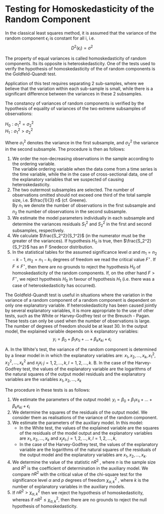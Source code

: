 # Testing for Homoskedasticity of the Random Component

In the classical least squares method, it is assumed that the variance of the random component $\epsilon_i$ is constant for all i, i.e.
$$D^2(\epsilon_i) = \sigma^2$$

The property of equal variances is called homoskedasticity of random components. Its its opposite is heteroskedasticity.
One of the tests used to verify the hypothesis of homoskedasticity of the of random components is the Goldfeld-Quandt test.  

Application of this test requires separating 2 sub-samples, where we believe that the variation within each sub-sample is
small, while there is a significant difference between the variances in these 2 subsamples.  

The constancy of variances of random components is verified by the hypothesis of equality of variances of the two extreme subsamples of observations:  

$H_0: \sigma_1^2 = \sigma_2^2$  
$H_1: \sigma_1^2 > \sigma_2^2$

Where $\sigma_1^2$ denotes the variance in the first subsample, and $\sigma_2^2$ the variance in the second subsample.
The procedure is then as follows:
1. We order the non-decreasing observations in the sample according to the ordering variable.  
The  variable ordering variable when the data come from a time series is the time variable, while the
in the case of cross-sectional data, one of the explanatory variables that we suspected of causing heteroskedasticity.  
2. The two outermost subsamples are selected. The number of observations omitted should not exceed one third of the total sample size, i.e. $\frac{1}{3} n$ (cf. Greene).  
By $n_1$ we denote the number of observations in the first subsample and $n_2$ the number of observations in the second subsample.  
3. We estimate the model parameters individually in each subsample and determine the variances residuals $S_1^2$ and $S_2^2$ in the first and second subsamples, respectively.  
4. We calculate $\frac{S_2^2}{S_1^2}$ (in the numerator must be the greater of the variances). If hypothesis $H_0$ is true, then $\frac{S_2^2}{S_1^2}$ has an F Snedecor distribution.  
5. In the statistical tables for the assumed significance level $\alpha$ and $m_1=n_2-k-1, m_2=n_1-k_1$ degrees of freedom we read the critical value $F^{\star}$. If $F \leq F^{\star}$, then there are no grounds to reject the hypothesis $H_0$ of homoskedasticity of the random components. If, on the other hand
$F>F^{\star}$, we reject hypothesis $H_0$ in favour of hypothesis $H_1$ (i.e. there was a case of heteroskedasticity has occurred).


The Goldfeld-Quandt test is useful in situations where the variation in the variance of a random component of a random component is dependent on only one explanatory variable. 
If heteroskedasticity has been caused jointly by several explanatory variables, it is more appropriate to the use of other tests, such as the White or Harvey-Godfrey test or the Breusch - Pagan.
These tests can only be used when the number of observations is large. The number of degrees of freedom should be at least 30.
In the output model, the explained variable depends on k explanatory variables:
$$y_i = \beta_0 + \beta_1x_{1i} + ... + \beta_kx_{ki} + \epsilon_i$$

A. In the White's test, the variance of the random component is determined by a linear model in
in which the explanatory variables are: $x_1, x_2, ..., x_k, x_1^2, x_2^2, ..., x_k^2$ and $x_jx_l$ $j = 1, 2,...,k, l = 1, 2, ..., k$.
B. In the case of the Harvey-Godfrey test, the values of the explanatory variable are the logarithms of the natural squares of the output model residuals and the explanatory variables are the variables $x_1, x_2, ..., x_k$

The procedure in these tests is as follows:
1. We estimate the parameters of the output model: $y_i = \beta_0 + \beta_1x_{1i} + ... + \beta_kx_{ki} + \epsilon_i$
2. We determine the squares of the residuals of the output model. We consider them as realisations of the variance of the random component.
3. We estimate the parameters of the auxiliary model. In this model:
   - In the White test, the values of the explained variable are the squares of the residuals of the model output and the explanatory variables are $x_1, x_2, ..., x_k$ and $x_jx_l, j=1,2,...,k, l=1,2,...,k,$
   - In the case of the Harvey-Godfrey test, the values of the explanatory variable are the logarithms of the natural squares of the residuals of the output model and the explanatory variables are $x_1, x_2, ..., x_k$.
4. We determine the value of the statistic $nR^2$ , where $n$ is the sample size and $R^2$ is the coefficient of determination in the auxiliary model.
We compare $nR^2$ with the critical value of the chi-square test for the significance level $\alpha$ and $p$ degrees of freedom $\chi^2_{\alpha, k}$ , where $k$ is the number of explanatory variables in the auxiliary models.
5. If $nR^2 > \chi^2_{\alpha,k}$ then we reject the hypothesis of homoskedasticity, whereas if $nR^2 \leq \chi^2_{\alpha, k}$, then there are no grounds to reject the null hypothesis of homoskedasticity.

